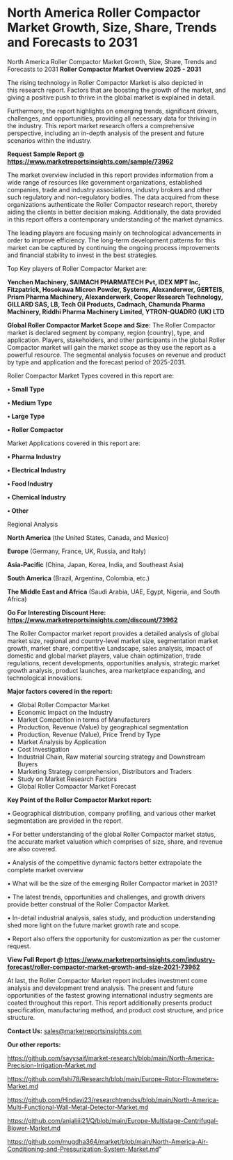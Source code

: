 # North America Roller Compactor Market Growth, Size, Share, Trends and Forecasts to 2031
North America Roller Compactor Market Growth, Size, Share, Trends and Forecasts to 2031
<Strong> Roller Compactor Market Overview 2025 - 2031</strong>

The rising technology in Roller Compactor Market is also depicted in this research report. Factors that are boosting the growth of the market, and giving a positive push to thrive in the global market is explained in detail.

Furthermore, the report highlights on emerging trends, significant drivers, challenges, and opportunities, providing all necessary data for thriving in the industry. This report market research offers a comprehensive perspective, including an in-depth analysis of the present and future scenarios within the industry.

<strong>Request Sample Report @ <a href=https://www.marketreportsinsights.com/sample/73962>https://www.marketreportsinsights.com/sample/73962</a></strong>

The market overview included in this report provides information from a wide range of resources like government organizations, established companies, trade and industry associations, industry brokers and other such regulatory and non-regulatory bodies. The data acquired from these organizations authenticate the Roller Compactor research report, thereby aiding the clients in better decision making. Additionally, the data provided in this report offers a contemporary understanding of the market dynamics.

The leading players are focusing mainly on technological advancements in order to improve efficiency. The long-term development patterns for this market can be captured by continuing the ongoing process improvements and financial stability to invest in the best strategies.

Top Key players of Roller Compactor Market are:

<strong>Yenchen Machinery, SAIMACH PHARMATECH Pvt, IDEX MPT Inc, Fitzpatrick, Hosokawa Micron Powder, Systems, Alexanderwer, GERTEIS, Prism Pharma Machinery, Alexanderwerk, Cooper Research Technology, GILLARD SAS, LB, Tech Oil Products, Cadmach, Chamunda Pharma Machinery, Riddhi Pharma Machinery Limited, YTRON-QUADRO (UK) LTD</strong>

<strong><b>Global Roller Compactor Market Scope and Size:</b></strong>
The Roller Compactor market is declared segment by company, region (country), type, and application. Players, stakeholders, and other participants in the global Roller Compactor market will gain the market scope as they use the report as a powerful resource. The segmental analysis focuses on revenue and product by type and application and the forecast period of 2025-2031.

Roller Compactor Market Types covered in this report are:

<strong>• Small Type

• Medium Type

• Large Type

• Roller Compactor</strong>

Market Applications covered in this report are:

<strong>• Pharma Industry

• Electrical Industry

• Food Industry

• Chemical Industry

• Other</strong> 

Regional Analysis

<strong>North America</strong> (the United States, Canada, and Mexico)

<strong>Europe</strong> (Germany, France, UK, Russia, and Italy)

<strong>Asia-Pacific</strong> (China, Japan, Korea, India, and Southeast Asia)

<strong>South America</strong> (Brazil, Argentina, Colombia, etc.)

<strong>The Middle East and Africa</strong> (Saudi Arabia, UAE, Egypt, Nigeria, and South Africa)

<strong>Go For Interesting Discount Here: <a href=https://www.marketreportsinsights.com/discount/73962>https://www.marketreportsinsights.com/discount/73962</a></strong>

The Roller Compactor market report provides a detailed analysis of global market size, regional and country-level market size, segmentation market growth, market share, competitive Landscape, sales analysis, impact of domestic and global market players, value chain optimization, trade regulations, recent developments, opportunities analysis, strategic market growth analysis, product launches, area marketplace expanding, and technological innovations.

<strong><b>Major factors covered in the report:</b></strong>
<ul>
  <li>Global Roller Compactor Market </li>
  <li>Economic Impact on the Industry</li>
  <li>Market Competition in terms of Manufacturers</li>
  <li>Production, Revenue (Value) by geographical segmentation</li>
  <li>Production, Revenue (Value), Price Trend by Type</li>
  <li>Market Analysis by Application</li>
  <li>Cost Investigation</li>
  <li>Industrial Chain, Raw material sourcing strategy and Downstream Buyers</li>
  <li>Marketing Strategy comprehension, Distributors and Traders</li>
  <li>Study on Market Research Factors</li>
  <li>Global Roller Compactor Market Forecast</li>
</ul>

<strong><b>Key Point of the Roller Compactor Market report:</b></strong>

• Geographical distribution, company profiling, and various other market segmentation are provided in the report.

• For better understanding of the global Roller Compactor market status, the accurate market valuation which comprises of size, share, and revenue are also covered.

• Analysis of the competitive dynamic factors better extrapolate the complete market overview

• What will be the size of the emerging Roller Compactor market in 2031?

• The latest trends, opportunities and challenges, and growth drivers provide better construal of the Roller Compactor Market.

• In-detail industrial analysis, sales study, and production understanding shed more light on the future market growth rate and scope.

• Report also offers the opportunity for customization as per the customer request.

<strong><b>View Full Report @ <a href=https://www.marketreportsinsights.com/industry-forecast/roller-compactor-market-growth-and-size-2021-73962>https://www.marketreportsinsights.com/industry-forecast/roller-compactor-market-growth-and-size-2021-73962</a></b></strong>


At last, the Roller Compactor Market report includes investment come analysis and development trend analysis. The present and future opportunities of the fastest growing international industry segments are coated throughout this report. This report additionally presents product specification, manufacturing method, and product cost structure, and price structure.

<strong>Contact Us:</strong>
sales@marketreportsinsights.com

<strong>Our other reports:</strong>

<a href=https://github.com/sayysaif/market-research/blob/main/North-America-Precision-Irrigation-Market.md>https://github.com/sayysaif/market-research/blob/main/North-America-Precision-Irrigation-Market.md</a>

<a href=https://github.com/Ishi78/Research/blob/main/Europe-Rotor-Flowmeters-Market.md>https://github.com/Ishi78/Research/blob/main/Europe-Rotor-Flowmeters-Market.md</a>

<a href=https://github.com/Hindavi23/researchtrendss/blob/main/North-America-Multi-Functional-Wall-Metal-Detector-Market.md>https://github.com/Hindavi23/researchtrendss/blob/main/North-America-Multi-Functional-Wall-Metal-Detector-Market.md</a>

<a href=https://github.com/anjaliiii21/Q/blob/main/Europe-Multistage-Centrifugal-Blower-Market.md>https://github.com/anjaliiii21/Q/blob/main/Europe-Multistage-Centrifugal-Blower-Market.md</a>

<a href=https://github.com/mugdha364/market/blob/main/North-America-Air-Conditioning-and-Pressurization-System-Market.md>https://github.com/mugdha364/market/blob/main/North-America-Air-Conditioning-and-Pressurization-System-Market.md</a>"
